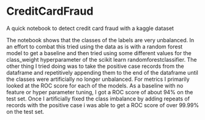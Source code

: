 # CreditCardFraud
A quick notebook to detect credit card fraud with a kaggle dataset

The notebook shows that the classes of the labels are very unbalanced. In an effort to combat this tried using the data as is with a random forest model to get a baseline and then tried using some different values for the class_weight hyperparameter of the scikit learn randomforestclassifier. The other thing I tried doing was to take the positive case records from the dataframe and repetitively appending them to the end of the dataframe until the classes were artificially no longer unbalanced. For metrics I primarily looked at the ROC score for each of the models. As a baseline with no feature or hyper parameter tuning, I got a ROC score of about 94% on the test set. Once I artificially fixed the class imbalance by adding repeats of records with the positive case i was able to get a ROC score of over 99.99% on the test set.